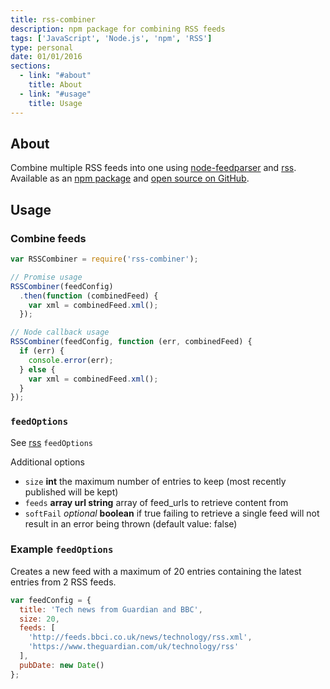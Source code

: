```yaml
---
title: rss-combiner
description: npm package for combining RSS feeds
tags: ['JavaScript', 'Node.js', 'npm', 'RSS']
type: personal
date: 01/01/2016
sections:
  - link: "#about"
    title: About
  - link: "#usage"
    title: Usage
---
```

## About

Combine multiple RSS feeds into one using [node-feedparser](https://www.npmjs.com/package/node-feedparser "npm node-feedparser package") and [rss](https://www.npmjs.com/package/rss "npm rss package"). Available as an [npm package](https://www.npmjs.com/package/rss-combiner) and [open source on GitHub](https://github.com/awocallaghan/node-rss-combiner).

## Usage

### Combine feeds

```js
var RSSCombiner = require('rss-combiner');

// Promise usage
RSSCombiner(feedConfig)
  .then(function (combinedFeed) {
    var xml = combinedFeed.xml();
  });

// Node callback usage
RSSCombiner(feedConfig, function (err, combinedFeed) {
  if (err) {
    console.error(err);
  } else {
    var xml = combinedFeed.xml();
  }
});
```

### `feedOptions`

See [rss](https://www.npmjs.com/package/rss#feedoptions "feedOptions - rss (npm)") `feedOptions`

Additional options

* `size` **int** the maximum number of entries to keep (most recently published will be kept)
* `feeds` **array url string** array of feed_urls to retrieve content from
* `softFail` _optional_ **boolean** if true failing to retrieve a single feed will not result in an error being thrown (default value: false)

### Example `feedOptions`

Creates a new feed with a maximum of 20 entries containing the latest entries from
2 RSS feeds.

```js
var feedConfig = {
  title: 'Tech news from Guardian and BBC',
  size: 20,
  feeds: [
    'http://feeds.bbci.co.uk/news/technology/rss.xml',
    'https://www.theguardian.com/uk/technology/rss'
  ],
  pubDate: new Date()
};
```
